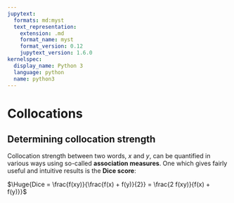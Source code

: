 ```yaml
---
jupytext:
  formats: md:myst
  text_representation:
    extension: .md
    format_name: myst
    format_version: 0.12
    jupytext_version: 1.6.0
kernelspec:
  display_name: Python 3
  language: python
  name: python3
---
```


# Collocations

## Determining collocation strength

Collocation strength between two words, *x* and *y*, can be quantified
in various ways using so-called **association measures**. One which
gives fairly useful and intuitive results is the **Dice score**:

$\Huge{Dice = \frac{f(xy)}{\frac{f(x) + f(y)}{2}} = \frac{2 f(xy)}{f(x) + f(y)}}$
